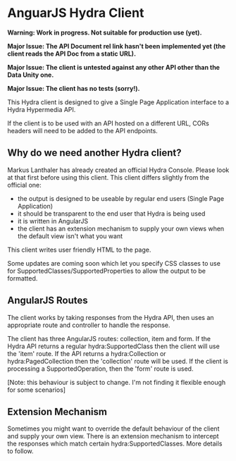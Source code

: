 AnguarJS Hydra Client
=====================

**Warning: Work in progress. Not suitable for production use (yet).**

**Major Issue: The API Document rel link hasn't been implemented yet (the client reads the API Doc from a static URL).**

**Major Issue: The client is untested against any other API other than the Data Unity one.**

**Major Issue: The client has no tests (sorry!).**

This Hydra client is designed to give a Single Page Application interface to a Hydra Hypermedia API.

If the client is to be used with an API hosted on a different URL, CORs headers will need to be added to the API endpoints.

Why do we need another Hydra client?
------------------------------------
Markus Lanthaler has already created an official Hydra Console. Please look at that first before using this client. This client differs slightly from the official one:

* the output is designed to be useable by regular end users (Single Page Application)
* it should be transparent to the end user that Hydra is being used
* it is written in AngularJS
* the client has an extension mechanism to supply your own views when the default view isn't what you want

This client writes user friendly HTML to the page.

Some updates are coming soon which let you specify CSS classes to use for SupportedClasses/SupportedProperties to allow the output to be formatted.

AngularJS Routes
----------------

The client works by taking responses from the Hydra API, then uses an appropriate route and controller to handle the response.

The client has three AngularJS routes: collection, item and form. If the Hydra API returns a regular hydra:SupportedClass then the client will use the 'item' route. If the API returns a hydra:Collection or hydra:PagedCollection then the 'collection' route will be used. If the client is processing a SupportedOperation, then the 'form' route is used.

[Note: this behaviour is subject to change. I'm not finding it flexible enough for some scenarios]


Extension Mechanism
-------------------
Sometimes you might want to override the default behaviour of the client and supply your own view. There is an extension mechanism to intercept the responses which match certain hydra:SupportedClasses. More details to follow.

